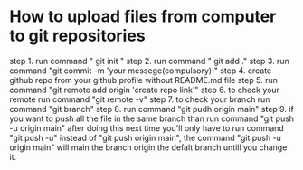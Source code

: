 # How to upload files from computer to git repositories

step 1. run command " git init "
step 2. run command " git add ."
step 3. run command "git commit -m 'your messege(compulsory)'"
step 4. create github repo from your github profile without README.md file
step 5. run command "git remote add origin 'create repo link'"
step 6. to check your remote run command "git remote -v"
step 7. to check your branch run command "git branch"
step 8. run command "git pudh origin main"
step 9. if you want to push all the file in the same branch than run command "git push -u origin main" after doing this next time you'll only have to run command "git push -u" instead of "git push origin main", the command "git push -u origin main" will main the branch origin the defalt branch untill you change it.
